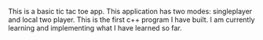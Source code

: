 This is a basic tic tac toe app. This application has two modes: singleplayer and local two player. This is the first c++ program I have built. I am currently learning and implementing what I have learned so far.

